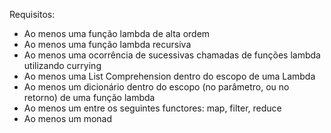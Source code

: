 Requisitos:

- Ao menos uma função lambda de alta ordem
- Ao menos uma função lambda recursiva
- Ao menos uma ocorrência de sucessivas chamadas de funções lambda utilizando currying
- Ao menos uma List Comprehension dentro do escopo de uma Lambda
- Ao menos um dicionário dentro do escopo (no parâmetro, ou no retorno) de uma função lambda
- Ao menos um entre os seguintes functores: map, filter, reduce
- Ao menos um monad
